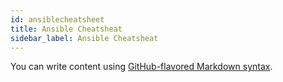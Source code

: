 ```yaml
---
id: ansiblecheatsheet
title: Ansible Cheatsheat
sidebar_label: Ansible Cheatsheat
---
```


You can write content using [GitHub-flavored Markdown syntax](https://github.github.com/gfm/).
